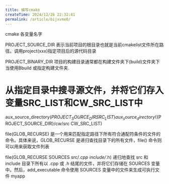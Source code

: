 ```yaml
---
title: 编写cmake
createTime: 2024/12/26 22:32:41
permalink: /article/bijxvme0/
---
```



cmake 各变量名字

PROJECT_SOURCE_DIR 表示当前项目的根目录也就是当前cmakelist文件所在路径。调用project(xxx)指定项目后的源代码目录

PROJECT_BINARY_DIR  项目的构建目录通常都在构建文件夹下(build)文件夹下 当使用Bbuild 或指定构建文件夹.

# 从指定目录中搜寻源文件，并将它们存入变量SRC_LIST和CW_SRC_LIST中
aux_source_directory(${PROJECT_SOURCE_DIR} SRC_LIST)
aux_source_directory(${PROJECT_SOURCE_DIR}/cw/src CW_SRC_LIST)


file(GLOB_RECURSE) 是一个用来匹配指定路径下所有符合通配符条件的文件的命令。具体来说，GLOB_RECURSE 是递归查找目录下的所有文件，file() 命令则可以用来获取文件列表

file(GLOB_RECURSE SOURCES src/*.cpp include/*.h)
递归地查找 src 和 include 目录下所有以 .cpp 或 .h 结尾的文件，并将它们存储在 SOURCES 变量中。然后，add_executable 命令使用 SOURCES 变量中的文件来生成可执行文件 myapp